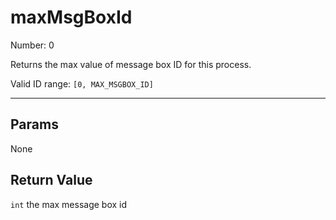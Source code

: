 # maxMsgBoxId

Number: 0

Returns the max value of message box ID for this process.

Valid ID range: `[0, MAX_MSGBOX_ID]`

---

## Params

None

## Return Value

`int` the max message box id

